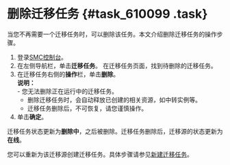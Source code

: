 # 删除迁移任务 {#task_610099 .task}

当您不再需要一个迁移任务时，可以删除该任务。本文介绍删除迁移任务的操作步骤。

1.  登录[SMC控制台](https://smc.console.aliyun.com/)。
2.  在左侧导航栏，单击**迁移任务**。 在迁移任务页面，找到待删除的迁移任务。
3.  在迁移任务右侧的**操作**栏，单击**删除**。 <br/>   **说明：** <br/>   -   您无法删除正在运行中的迁移任务。
    -   删除迁移任务时，会自动释放已创建的相关资源，如中转实例等。
    -   迁移任务删除后，不可恢复，请您谨慎操作。
4.  单击**确定**。

迁移任务状态更新为**删除中**，之后被删除。迁移任务删除后，迁移源的状态更新为**在线**。

您可以重新为该迁移源创建迁移任务。具体步骤请参见[新建迁移任务](cn.zh-CN/用户指南/新建迁移任务.md#)。

